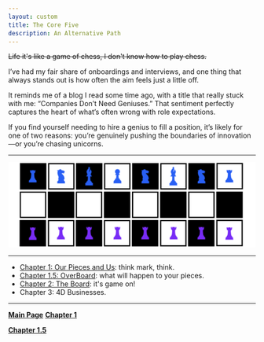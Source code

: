 ```yaml
---
layout: custom
title: The Core Five
description: An Alternative Path
---
```


~~Life it's like a game of chess, I don't know how to play chess.~~

I’ve had my fair share of onboardings and interviews, and one thing that always stands out is how often the aim feels just a little off.

It reminds me of a blog I read some time ago, with a title that really stuck with me: “Companies Don’t Need Geniuses.” That sentiment perfectly captures the heart of what’s often wrong with role expectations.

If you find yourself needing to hire a genius to fill a position, it’s likely for one of two reasons: you’re genuinely pushing the boundaries of innovation—or you’re chasing unicorns.


---

<img class="myImg" src="../images/headers/cian-chess-board-v2.png" alt="cian-chess-board" style="border: 0px solid #000; border-radius: 1px; padding: 0px; cursor: pointer;">

---

- [Chapter 1: Our Pieces and Us](/pages/thesis-the-core-five-1.md): think mark, think.
- [Chapter 1.5: OverBoard](/pages/thesis-the-core-five-1.5.md): what will happen to your pieces.
- [Chapter 2: The Board](/pages/thesis-the-core-five-2.md): it's game on!
-  Chapter 3: 4D Businesses.


---

<div class="nav-buttons">
  <a href="/index" class="custom-button right"><strong>Main Page</strong></a>
  <a href="/pages/thesis-the-core-five-1" class="custom-button left"><strong>Chapter 1</strong></a>
</div>

<a href="/pages/thesis-the-core-five-2" class="custom-button right"><strong>Chapter 1.5</strong></a>
